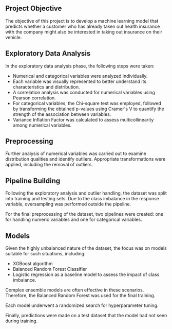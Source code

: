 ## Project Objective
The objective of this project is to develop a machine learning model that predicts whether a customer who has already taken out health insurance with the company might also be interested in taking out insurance on their vehicle.

## Exploratory Data Analysis
In the exploratory data analysis phase, the following steps were taken:
- Numerical and categorical variables were analyzed individually.
- Each variable was visually represented to better understand its characteristics and distribution.
- A correlation analysis was conducted for numerical variables using Pearson correlation.
- For categorical variables, the Chi-square test was employed, followed by transforming the obtained p-values using Cramer's V to quantify the strength of the association between variables.
- Variance Inflation Factor was calculated to assess multicollinearity among numerical variables.

## Preprocessing
Further analysis of numerical variables was carried out to examine distribution qualities and identify outliers. Appropriate transformations were applied, including the removal of outliers.

## Pipeline Building
Following the exploratory analysis and outlier handling, the dataset was split into training and testing sets. Due to the class imbalance in the response variable, oversampling was performed outside the pipeline.

For the final preprocessing of the dataset, two pipelines were created: one for handling numeric variables and one for categorical variables.

## Models
Given the highly unbalanced nature of the dataset, the focus was on models suitable for such situations, including:
- XGBoost algorithm
- Balanced Random Forest Classifier
- Logistic regression as a baseline model to assess the impact of class imbalance.
  
Complex ensemble models are often effective in these scenarios. Therefore, the Balanced Random Forest was used for the final training.

Each model underwent a randomized search for hyperparameter tuning.

Finally, predictions were made on a test dataset that the model had not seen during training.
